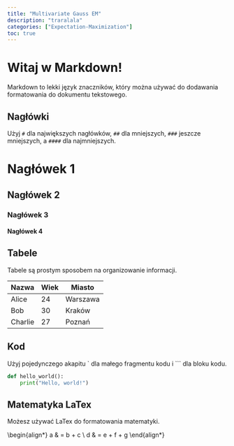 ```yaml
---
title: "Multivariate Gauss EM"
description: "traralala"
categories: ["Expectation-Maximization"]
toc: true
---
```


# Witaj w Markdown!

Markdown to lekki język znaczników, który można używać do dodawania formatowania do dokumentu tekstowego.

## Nagłówki

Użyj `#` dla największych nagłówków, `##` dla mniejszych, `###` jeszcze mniejszych, a `####` dla najmniejszych.

# Nagłówek 1
## Nagłówek 2
### Nagłówek 3
#### Nagłówek 4

## Tabele

Tabele są prostym sposobem na organizowanie informacji.

| Nazwa  | Wiek | Miasto    |
|--------|------|-----------|
| Alice  | 24   | Warszawa  |
| Bob    | 30   | Kraków    |
| Charlie| 27   | Poznań    |

## Kod

Użyj pojedynczego akapitu ` dla małego fragmentu kodu i ``` dla bloku kodu.

```python
def hello_world():
    print("Hello, world!")
```

## Matematyka LaTex

Możesz używać LaTex do formatowania matematyki.

\begin{align*}
a & = b + c \\
d & = e + f + g
\end{align*}
